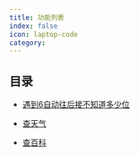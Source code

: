 ```yaml
---
title: 功能列表
index: false
icon: laptop-code
category:
---
```


## 目录

- [遇到6自动往后接不知道多少位](1auto6.md)

- [查天气](2weather.md)

- [查百科](3baike.md)
